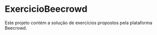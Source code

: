 # ExercicioBeecrowd
Este projeto contém a solução de exercícios propostos pela plataforma Beecrowd.
